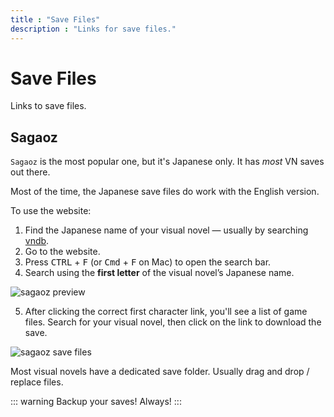 ```yaml
---
title : "Save Files"
description : "Links for save files."
---
```


# Save Files

Links to save files.

## Sagaoz

`Sagaoz` is the most popular one, but it's Japanese only. It has _most_ VN saves out there.

  <CustomCard
    icon='<svg width="56" height="56" viewBox="0 0 56 56" xmlns="http://www.w3.org/2000/svg"><path fill="currentColor" fill-rule="evenodd" d="M13.04 6v10.56a2.64 2.64 0 0 0 2.64 2.64H36.8a2.64 2.64 0 0 0 2.64-2.64V6h.302c.934 0 1.829.37 2.489 1.031l6.738 6.738A3.52 3.52 0 0 1 50 16.258V46.48A3.52 3.52 0 0 1 46.48 50H9.52A3.52 3.52 0 0 1 6 46.48V9.52A3.52 3.52 0 0 1 9.52 6zm2.64 22.88a2.64 2.64 0 0 0-2.64 2.64v10.56a2.64 2.64 0 0 0 2.64 2.64H36.8a2.64 2.64 0 0 0 2.64-2.64V31.52a2.64 2.64 0 0 0-2.64-2.64zM32.4 6h1.76a.88.88 0 0 1 .88.88v7.04a.88.88 0 0 1-.88.88H32.4a.88.88 0 0 1-.88-.88V6.88A.88.88 0 0 1 32.4 6"/></svg>'
    title="Save Files"
    details="Japanese only site that hosts 100% CG files"
    link="https://sagaoz.net/savedata/"
    linkText="Sagaoz"
  />

Most of the time, the Japanese save files do work with the English version.

To use the website:

1. Find the Japanese name of your visual novel — usually by searching [vndb](https://vndb.org).
2. Go to the website.
3. Press <kbd>CTRL</kbd> + <kbd>F</kbd> (or <kbd>Cmd</kbd> + <kbd>F</kbd> on Mac) to open the search bar.
4. Search using the **first letter** of the visual novel’s Japanese name.


![sagaoz preview](/img/save_files/sagaoz_1.webp)

5. After clicking the correct first character link, you'll see a list of game files. Search for your visual novel, then click on the link to download the save.

![sagaoz save files](/img/save_files/sagaoz_2.webp)

Most visual novels have a dedicated save folder. Usually drag and drop / replace files.

::: warning Backup your saves!
Always!
:::